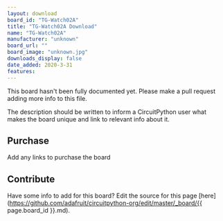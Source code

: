 ```yaml
---
layout: download
board_id: "TG-Watch02A"
title: "TG-Watch02A Download"
name: "TG-Watch02A"
manufacturer: "unknown"
board_url: ""
board_image: "unknown.jpg"
downloads_display: false
date_added: 2020-3-31
features:
---
```


This board hasn't been fully documented yet. Please make a pull request adding more info to this file.

The description should be written to inform a CircuitPython user what makes the board unique and link to relevant info about it.

## Purchase
Add any links to purchase the board

## Contribute

Have some info to add for this board? Edit the source for this page [here](https://github.com/adafruit/circuitpython-org/edit/master/_board/{{ page.board_id }}.md).
